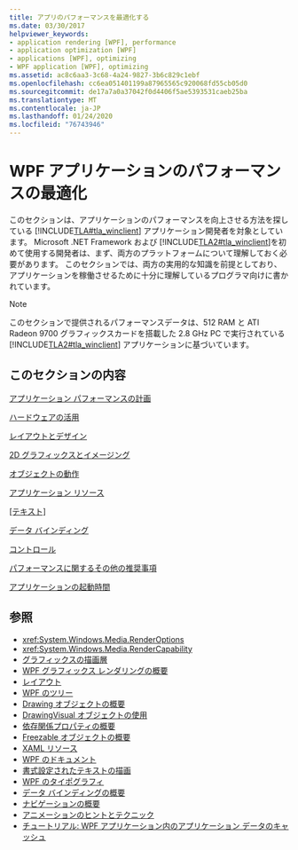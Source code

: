 ```yaml
---
title: アプリのパフォーマンスを最適化する
ms.date: 03/30/2017
helpviewer_keywords:
- application rendering [WPF], performance
- application optimization [WPF]
- applications [WPF], optimizing
- WPF application [WPF], optimizing
ms.assetid: ac8c6aa3-3c68-4a24-9827-3b6c829c1ebf
ms.openlocfilehash: cc6ea051401199a87965565c920068fd55cb05d0
ms.sourcegitcommit: de17a7a0a37042f0d4406f5ae5393531caeb25ba
ms.translationtype: MT
ms.contentlocale: ja-JP
ms.lasthandoff: 01/24/2020
ms.locfileid: "76743946"
---
```

# <a name="optimizing-wpf-application-performance"></a>WPF アプリケーションのパフォーマンスの最適化
このセクションは、アプリケーションのパフォーマンスを向上させる方法を探している [!INCLUDE[TLA#tla_winclient](../../../../includes/tlasharptla-winclient-md.md)] アプリケーション開発者を対象としています。 Microsoft .NET Framework および [!INCLUDE[TLA2#tla_winclient](../../../../includes/tla2sharptla-winclient-md.md)]を初めて使用する開発者は、まず、両方のプラットフォームについて理解しておく必要があります。 このセクションでは、両方の実用的な知識を前提としており、アプリケーションを稼働させるために十分に理解しているプログラマ向けに書かれています。  
  
> [!NOTE]
> このセクションで提供されるパフォーマンスデータは、512 RAM と ATI Radeon 9700 グラフィックスカードを搭載した 2.8 GHz PC で実行されている [!INCLUDE[TLA2#tla_winclient](../../../../includes/tla2sharptla-winclient-md.md)] アプリケーションに基づいています。  
  
## <a name="in-this-section"></a>このセクションの内容  
 [アプリケーション パフォーマンスの計画](planning-for-application-performance.md)  
  
 [ハードウェアの活用](optimizing-performance-taking-advantage-of-hardware.md)  
  
 [レイアウトとデザイン](optimizing-performance-layout-and-design.md)  
  
 [2D グラフィックスとイメージング](optimizing-performance-2d-graphics-and-imaging.md)  
  
 [オブジェクトの動作](optimizing-performance-object-behavior.md)  
  
 [アプリケーション リソース](optimizing-performance-application-resources.md)  
  
 [[テキスト]](optimizing-performance-text.md)  
  
 [データ バインディング](optimizing-performance-data-binding.md)  
  
 [コントロール](optimizing-performance-controls.md)  
  
 [パフォーマンスに関するその他の推奨事項](optimizing-performance-other-recommendations.md)  
  
 [アプリケーションの起動時間](application-startup-time.md)  
  
## <a name="see-also"></a>参照

- <xref:System.Windows.Media.RenderOptions>
- <xref:System.Windows.Media.RenderCapability>
- [グラフィックスの描画層](graphics-rendering-tiers.md)
- [WPF グラフィックス レンダリングの概要](../graphics-multimedia/wpf-graphics-rendering-overview.md)
- [レイアウト](layout.md)
- [WPF のツリー](trees-in-wpf.md)
- [Drawing オブジェクトの概要](../graphics-multimedia/drawing-objects-overview.md)
- [DrawingVisual オブジェクトの使用](../graphics-multimedia/using-drawingvisual-objects.md)
- [依存関係プロパティの概要](dependency-properties-overview.md)
- [Freezable オブジェクトの概要](freezable-objects-overview.md)
- [XAML リソース](xaml-resources.md)
- [WPF のドキュメント](documents-in-wpf.md)
- [書式設定されたテキストの描画](drawing-formatted-text.md)
- [WPF のタイポグラフィ](typography-in-wpf.md)
- [データ バインディングの概要](../../../desktop-wpf/data/data-binding-overview.md)
- [ナビゲーションの概要](../app-development/navigation-overview.md)
- [アニメーションのヒントとテクニック](../graphics-multimedia/animation-tips-and-tricks.md)
- [チュートリアル: WPF アプリケーション内のアプリケーション データのキャッシュ](walkthrough-caching-application-data-in-a-wpf-application.md)
